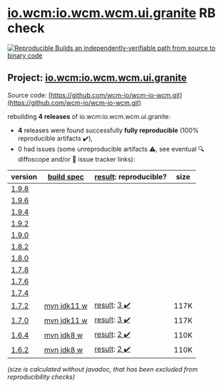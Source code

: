 [io.wcm:io.wcm.wcm.ui.granite](https://search.maven.org/artifact/io.wcm/io.wcm.wcm.ui.granite/) RB check
=======

[![Reproducible Builds](https://reproducible-builds.org/images/logos/rb.svg) an independently-verifiable path from source to binary code](https://reproducible-builds.org/)

## Project: [io.wcm:io.wcm.wcm.ui.granite](https://search.maven.org/artifact/io.wcm/io.wcm.wcm.ui.granite/)

Source code: [https://github.com/wcm-io/wcm-io-wcm.git](https://github.com/wcm-io/wcm-io-wcm.git)

rebuilding **4 releases** of io.wcm:io.wcm.wcm.ui.granite:
- **4** releases were found successfully **fully reproducible** (100% reproducible artifacts :heavy_check_mark:),
- 0 had issues (some unreproducible artifacts :warning:, see eventual :mag: diffoscope and/or :memo: issue tracker links):

| version | [build spec](/BUILDSPEC.md) | [result](https://reproducible-builds.org/docs/jvm/): reproducible? | size |
| -- | --------- | ------ | -- |
| [1.9.8](https://search.maven.org/artifact/io.wcm/io.wcm.wcm.ui.granite/1.9.8/pom) | | | |
| [1.9.6](https://search.maven.org/artifact/io.wcm/io.wcm.wcm.ui.granite/1.9.6/pom) | | | |
| [1.9.4](https://search.maven.org/artifact/io.wcm/io.wcm.wcm.ui.granite/1.9.4/pom) | | | |
| [1.9.2](https://search.maven.org/artifact/io.wcm/io.wcm.wcm.ui.granite/1.9.2/pom) | | | |
| [1.9.0](https://search.maven.org/artifact/io.wcm/io.wcm.wcm.ui.granite/1.9.0/pom) | | | |
| [1.8.2](https://search.maven.org/artifact/io.wcm/io.wcm.wcm.ui.granite/1.8.2/pom) | | | |
| [1.8.0](https://search.maven.org/artifact/io.wcm/io.wcm.wcm.ui.granite/1.8.0/pom) | | | |
| [1.7.8](https://search.maven.org/artifact/io.wcm/io.wcm.wcm.ui.granite/1.7.8/pom) | | | |
| [1.7.6](https://search.maven.org/artifact/io.wcm/io.wcm.wcm.ui.granite/1.7.6/pom) | | | |
| [1.7.4](https://search.maven.org/artifact/io.wcm/io.wcm.wcm.ui.granite/1.7.4/pom) | | | |
| [1.7.2](https://search.maven.org/artifact/io.wcm/io.wcm.wcm.ui.granite/1.7.2/pom) | [mvn jdk11 w](wcm-ui-granite-1.7.2.buildspec) | [result](io.wcm.wcm.ui.granite-1.7.2.buildinfo): [3 :heavy_check_mark: ](io.wcm.wcm.ui.granite-1.7.2.buildcompare) | 117K |
| [1.7.0](https://search.maven.org/artifact/io.wcm/io.wcm.wcm.ui.granite/1.7.0/pom) | [mvn jdk11 w](wcm-ui-granite-1.7.0.buildspec) | [result](io.wcm.wcm.ui.granite-1.7.0.buildinfo): [3 :heavy_check_mark: ](io.wcm.wcm.ui.granite-1.7.0.buildcompare) | 117K |
| [1.6.4](https://search.maven.org/artifact/io.wcm/io.wcm.wcm.ui.granite/1.6.4/pom) | [mvn jdk8 w](wcm-ui-granite-1.6.4.buildspec) | [result](io.wcm.wcm.ui.granite-1.6.4.buildinfo): [2 :heavy_check_mark: ](io.wcm.wcm.ui.granite-1.6.4.buildcompare) | 110K |
| [1.6.2](https://search.maven.org/artifact/io.wcm/io.wcm.wcm.ui.granite/1.6.2/pom) | [mvn jdk8 w](wcm-ui-granite-1.6.2.buildspec) | [result](io.wcm.wcm.ui.granite-1.6.2.buildinfo): [2 :heavy_check_mark: ](io.wcm.wcm.ui.granite-1.6.2.buildcompare) | 110K |

<i>(size is calculated without javadoc, that has been excluded from reproducibility checks)</i>
